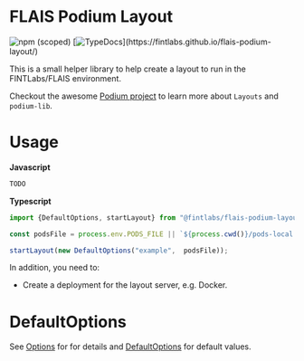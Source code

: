 # FLAIS Podium Layout

![npm (scoped)](https://img.shields.io/npm/v/@fintlabs/flais-podium-layout)
[![TypeDocs](https://img.shields.io/badge/Typedocs-documentation-brightgreen.svg?)](https://fintlabs.github.io/flais-podium-layout/)

This is a small helper library to help create a layout to run in the FINTLabs/FLAIS environment.

Checkout the awesome [Podium project](https://podium-lib.io/docs/podium/conceptual_overview) to learn more
about `Layouts` and `podium-lib`.

# Usage

**Javascript**

```javascript
TODO
```

**Typescript**

```ts
import {DefaultOptions, startLayout} from "@fintlabs/flais-podium-layout";

const podsFile = process.env.PODS_FILE || `${process.cwd()}/pods-local.json`;

startLayout(new DefaultOptions("example",  podsFile));
```

In addition, you need to:

* Create a deployment for the layout server, e.g. Docker.

# DefaultOptions

See [Options](https://fintlabs.github.io/flais-podium-layout/interfaces/Options.html) for for details
and [DefaultOptions](https://fintlabs.github.io/flais-podium-layout/classes/DefaultOptions.html) for default values.